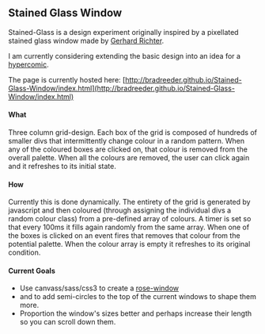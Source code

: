 ## Stained Glass Window

Stained-Glass is a design experiment originally inspired by a pixellated stained glass window made by [Gerhard Richter](http://media.tumblr.com/tumblr_lz4rky6FKd1qggdq1.jpg).

I am currently considering extending the basic design into an idea for a [hypercomic](https://en.wikipedia.org/wiki/Hypercomics).

The page is currently hosted here: [http://bradreeder.github.io/Stained-Glass-Window/index.html](http://bradreeder.github.io/Stained-Glass-Window/index.html)

#### What

Three column grid-design. Each box of the grid is composed of hundreds of smaller divs that intermittently change colour in a random pattern. When any of the coloured boxes are clicked on, that colour is removed from the overall palette. When all the colours are removed, the user can click again and it refreshes to its initial state.

#### How

Currently this is done dynamically. The entirety of the grid is generated by javascript and then coloured (through assigning the individual divs a random colour class) from a pre-defined array of colours. A timer is set so that every 100ms it fills again randomly from the same array. When one of the boxes is clicked on an event fires that removes that colour from the potential palette. When the colour array is empty it refreshes to its original condition.

#### Current Goals

* Use canvass/sass/css3 to create a [rose-window](https://enthusiastical.files.wordpress.com/2013/04/dsc02086a.jpg)
* and to add semi-circles to the top of the current windows to shape them more. 
* Proportion the window's sizes better and perhaps increase their length so you can scroll down them. 
